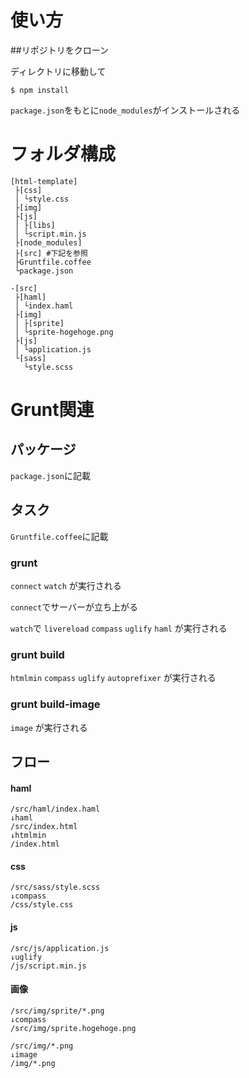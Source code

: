 # 使い方

##リポジトリをクローン

ディレクトリに移動して

```
$ npm install
```

`package.json`をもとに`node_modules`がインストールされる

# フォルダ構成

```
[html-template]
 ├[css]
 │ └style.css
 ├[img]
 ├[js]
 │ ├[libs]
 │ └script.min.js
 ├[node_modules]
 ├[src] #下記を参照
 ├Gruntfile.coffee
 └package.json

-[src]
 ├[haml]
 │ └index.haml
 ├[img]
 │ ├[sprite]
 │ └sprite-hogehoge.png
 ├[js]
 │ └application.js
 └[sass]
   └style.scss
```

# Grunt関連

## パッケージ

`package.json`に記載

## タスク

`Gruntfile.coffee`に記載

### grunt

`connect`
`watch`
が実行される

`connect`でサーバーが立ち上がる

`watch`で
`livereload`
`compass`
`uglify`
`haml`
が実行される

### grunt build

`htmlmin`
`compass`
`uglify`
`autoprefixer`
が実行される

### grunt build-image

`image`
が実行される

## フロー

#### haml

```
/src/haml/index.haml
↓haml
/src/index.html
↓htmlmin
/index.html
```

#### css

```
/src/sass/style.scss
↓compass
/css/style.css
```

#### js

```
/src/js/application.js
↓uglify
/js/script.min.js
```

#### 画像

```
/src/img/sprite/*.png
↓compass
/src/img/sprite.hogehoge.png

/src/img/*.png
↓image
/img/*.png
```
